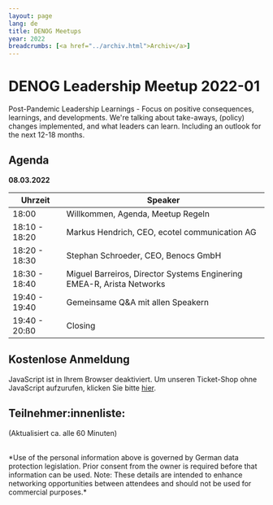 ```yaml
---
layout: page
lang: de
title: DENOG Meetups
year: 2022
breadcrumbs: [<a href="../archiv.html">Archiv</a>]
---
```


# DENOG Leadership Meetup 2022-01

Post-Pandemic Leadership Learnings - Focus on positive consequences, learnings, and developments. 
We're talking about take-aways, (policy) changes implemented, and what leaders can learn. Including an 
outlook for the next 12-18 months.

## Agenda

**08.03.2022**

| Uhrzeit       | Speaker                                                                      |
| ------------- | ---------------------------------------------------------------------------- |
| 18:00         | Willkommen, Agenda, Meetup Regeln                                            |
| 18:10 - 18:20 | Markus Hendrich, CEO, ecotel communication AG |
| 18:20 - 18:30 | Stephan Schroeder, CEO, Benocs GmbH                           |
| 18:30 - 18:40 | Miguel Barreiros, Director Systems Enginering EMEA-R, Arista Networks                                  |
| 19:40 - 19:40 | Gemeinsame Q&A mit allen Speakern                                            |
| 19:40 - 20:ß0 | Closing                                                                      |

## Kostenlose Anmeldung

<pretix-widget event="https://pretix.eu/denog/denogleadership2022-01/"></pretix-widget>
<noscript>

   <div class="pretix-widget">
        <div class="pretix-widget-info-message">
            JavaScript ist in Ihrem Browser deaktiviert. Um unseren Ticket-Shop ohne JavaScript aufzurufen, klicken Sie bitte <a target="_blank" rel="noopener" href="https://pretix.eu/denog/denogleader2021-01/">hier</a>.
        </div>
    </div>
</noscript>

## Teilnehmer:innenliste:
(Aktualisiert ca. alle 60 Minuten)<br>

<br>
*Use of the personal information above is governed by German data protection legislation. Prior consent from the owner is required before that information can be used. Note: These details are intended to enhance networking opportunities between attendees and should not be used for commercial purposes.*


